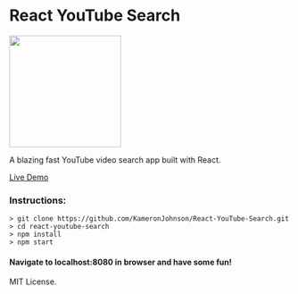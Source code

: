 # React YouTube Search

<img src="https://react-youtube-search-kj.netlify.com/static/media/yt.b264728a.jpg" width="200">

A blazing fast YouTube video search app built with React.

[Live Demo](https://react-youtube-search-kj.netlify.com/ "React YouTube Search")

### Instructions:

```
> git clone https://github.com/KameronJohnson/React-YouTube-Search.git
> cd react-youtube-search
> npm install
> npm start
```

#### Navigate to localhost:8080 in browser and have some fun!

MIT License.

